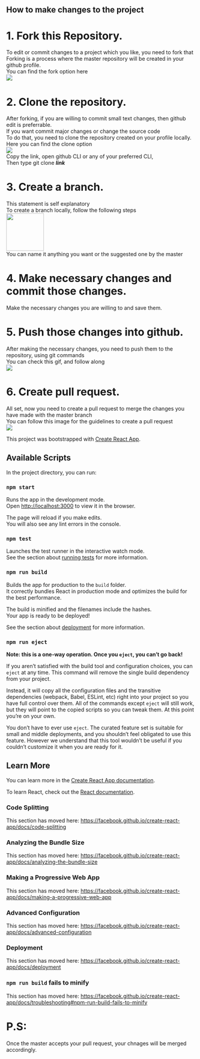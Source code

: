 ## How to make changes to the project
# 1. Fork this Repository.
To edit or commit changes to a project which you like, you need to fork that<br>
Forking is a process where the master repository will be created in your github profile.<br>
You can find the fork option here<br>
<img src="https://github-images.s3.amazonaws.com/help/bootcamp/Bootcamp-Fork.png">

# 2. Clone the repository.
After forking, if you are willing to commit small text changes, then github edit is preferrable.<br>
If you want commit major changes or change the source code<br>
To do that, you need to clone the repository created on your profile locally.<br>
Here you can find the clone option<br>
<img src="https://blogs.sap.com/wp-content/uploads/2019/07/2019-07-12_11-18-03.jpg"><br>
Copy the link, open github CLI or any of your preferred CLI,<br>
Then type git clone ***link***

# 3. Create a branch.
This statement is self explanatory<br>
To create a branch locally, follow the following steps<br>
<img style="width:100px;" src="https://i.stack.imgur.com/6qEWk.jpg"><br>
You can name it anything you want or the suggested one by the master<br>

# 4. Make necessary changes and commit those changes.

Make the necessary changes you are willing to and save them.<br>

# 5. Push those changes into github.

After making the necessary changes, you need to push them to the repository, using git commands<br>
You can check this gif, and follow along<br>
<img src="https://i.imgur.com/48uur3D.gif">

# 6. Create pull request.

All set, now you need to create a pull request to merge the changes you have made with the master branch<br>
You can follow this image for the guidelines to create a pull request<br>
<img src="https://storage.googleapis.com/cdn.thenewstack.io/media/2018/06/bd933597-propen.png"><br>

This project was bootstrapped with [Create React App](https://github.com/facebook/create-react-app).

## Available Scripts

In the project directory, you can run:

### `npm start`

Runs the app in the development mode.<br />
Open [http://localhost:3000](http://localhost:3000) to view it in the browser.

The page will reload if you make edits.<br />
You will also see any lint errors in the console.

### `npm test`

Launches the test runner in the interactive watch mode.<br />
See the section about [running tests](https://facebook.github.io/create-react-app/docs/running-tests) for more information.

### `npm run build`

Builds the app for production to the `build` folder.<br />
It correctly bundles React in production mode and optimizes the build for the best performance.

The build is minified and the filenames include the hashes.<br />
Your app is ready to be deployed!

See the section about [deployment](https://facebook.github.io/create-react-app/docs/deployment) for more information.

### `npm run eject`

**Note: this is a one-way operation. Once you `eject`, you can’t go back!**

If you aren’t satisfied with the build tool and configuration choices, you can `eject` at any time. This command will remove the single build dependency from your project.

Instead, it will copy all the configuration files and the transitive dependencies (webpack, Babel, ESLint, etc) right into your project so you have full control over them. All of the commands except `eject` will still work, but they will point to the copied scripts so you can tweak them. At this point you’re on your own.

You don’t have to ever use `eject`. The curated feature set is suitable for small and middle deployments, and you shouldn’t feel obligated to use this feature. However we understand that this tool wouldn’t be useful if you couldn’t customize it when you are ready for it.

## Learn More

You can learn more in the [Create React App documentation](https://facebook.github.io/create-react-app/docs/getting-started).

To learn React, check out the [React documentation](https://reactjs.org/).

### Code Splitting

This section has moved here: https://facebook.github.io/create-react-app/docs/code-splitting

### Analyzing the Bundle Size

This section has moved here: https://facebook.github.io/create-react-app/docs/analyzing-the-bundle-size

### Making a Progressive Web App

This section has moved here: https://facebook.github.io/create-react-app/docs/making-a-progressive-web-app

### Advanced Configuration

This section has moved here: https://facebook.github.io/create-react-app/docs/advanced-configuration

### Deployment

This section has moved here: https://facebook.github.io/create-react-app/docs/deployment

### `npm run build` fails to minify

This section has moved here: https://facebook.github.io/create-react-app/docs/troubleshooting#npm-run-build-fails-to-minify

# P.S:<br>
Once the master accepts your pull request, your chnages will be merged accordingly.<br>
